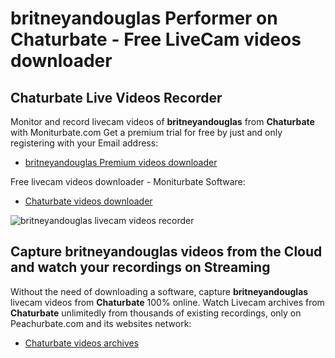 # britneyandouglas Performer on Chaturbate - Free LiveCam videos downloader

## Chaturbate Live Videos Recorder

Monitor and record livecam videos of **britneyandouglas** from **Chaturbate** with Moniturbate.com
Get a premium trial for free by just and only registering with your Email address:
* [britneyandouglas Premium videos downloader](https://moniturbate.com/request-demo-licence-key.html)

Free livecam videos downloader - Moniturbate Software:
* [Chaturbate videos downloader](https://moniturbate.com/moniturbate-download-software.html)

![britneyandouglas livecam videos recorder](https://peachurnet.com/templates/moniturbate-software.png)


## Capture britneyandouglas videos from the Cloud and watch your recordings on Streaming

Without the need of downloading a software, capture **britneyandouglas** livecam videos from **Chaturbate** 100% online.
Watch Livecam archives from **Chaturbate** unlimitedly from thousands of existing recordings, only on Peachurbate.com and its websites network:
* [Chaturbate videos archives](https://peachurnet.com/)